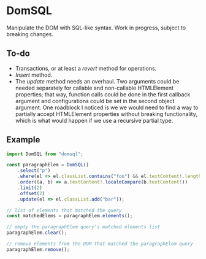 # DomSQL
Manipulate the DOM with SQL-like syntax. Work in progress, subject to breaking changes.

## To-do
- Transactions, or at least a *revert* method for operations.
- *Insert* method.
- The *update* method needs an overhaul. Two arguments could be needed separately for callable and non-callable HTMLElement properties; that way, function calls could be done in the first callback argument and configurations could be set in the second object argument. One roadblock I noticed is we we would need to find a way to partially accept HTMLElement properties without breaking functionality, which is what would happen if we use a recursive partial type.

## Example
```js
import DomSQL from "domsql";

const paragraphElem = DomSQL()
    .select("p")
    .where(el => el.classList.contains("foo") && el.textContent!.length > 3)
    .order((a, b) => a.textContent!.localeCompare(b.textContent!))
    .limit(2)
    .offset(2)
    .update(el => el.classList.add("bar"));

// list of elements that matched the query
const matchedElems = paragraphElem.elements();

// empty the paragraphElem query's matched elements list
paragraphElem.clear();

// remove elements from the DOM that matched the paragraphElem query
paragraphElem.remove();
```
